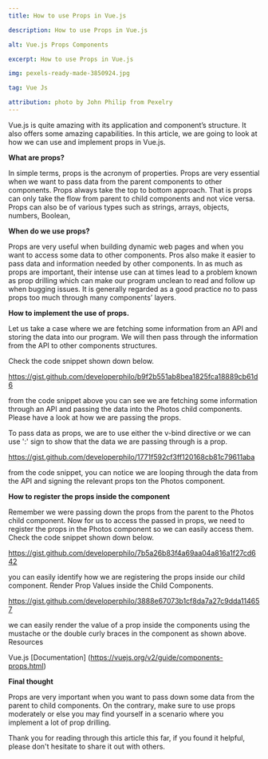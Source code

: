 ```yaml
---
title: How to use Props in Vue.js

description: How to use Props in Vue.js

alt: Vue.js Props Components

excerpt: How to use Props in Vue.js

img: pexels-ready-made-3850924.jpg

tag: Vue Js

attribution: photo by John Philip from Pexelry
---
```


Vue.js is quite amazing with its application and component’s structure. It also offers some amazing capabilities.
In this article, we are going to look at how we can use and implement props in Vue.js.

**What are props?**

In simple terms, props is the acronym of properties. Props are very essential when we want to pass data from the parent components to other components. Props always take the top to bottom approach. That is props can only take the flow from parent to child components and not vice versa. Props can also be of various types such as strings, arrays, objects, numbers, Boolean,

**When do we use props?**

Props are very useful when building dynamic web pages and when you want to access some data to other components. Pros also make it easier to pass data and information needed by other components. In as much as props are important, their intense use can at times lead to a problem known as prop drilling which can make our program unclean to read and follow up when bugging issues. 
It is generally regarded as a good practice no to pass props too much through many components’ layers.

**How to implement the use of props.**

Let us take a case where we are fetching some information from an API and storing the data into our program. We will then pass through the information from the API to other components structures.

Check the code snippet shown down below.

https://gist.github.com/developerphilo/b9f2b551ab8bea1825fca18889cb61d6

from the code snippet above you can see we are fetching some information through an API and passing the data into the Photos child components. Please have a look at how we are passing the props.

To pass data as props, we are to use either the v-bind directive or we can use ':' sign to show that the data we are passing through is a prop.

https://gist.github.com/developerphilo/1771f592cf3ff120168cb81c79611aba

from the code snippet, you can notice we are looping through the data from the API and signing the relevant props ton the Photos component.

**How to register the props inside the component**

Remember we were passing down the props from the parent to the Photos child component. Now for us to access the passed in props, we need to register the props in the Photos component so we can easily access them.
Check the code snippet shown down below.

https://gist.github.com/developerphilo/7b5a26b83f4a69aa04a816a1f27cd642

you can easily identify how we are registering the props inside our child component.
Render Prop Values inside the Child Components.

https://gist.github.com/developerphilo/3888e67073b1cf8da7a27c9dda114657

we can easily render the value of a prop inside the components using the mustache or the double curly braces in the component as shown above.
Resources

Vue.js [Documentation] (https://vuejs.org/v2/guide/components-props.html)

**Final thought**

Props are very important when you want to pass down some data from the parent to child components. On the contrary, make sure to use props moderately or else you may find yourself in a scenario where you implement a lot of prop drilling.

Thank you for reading through this article this far, if you found it helpful, please don't hesitate to share it out with others.

